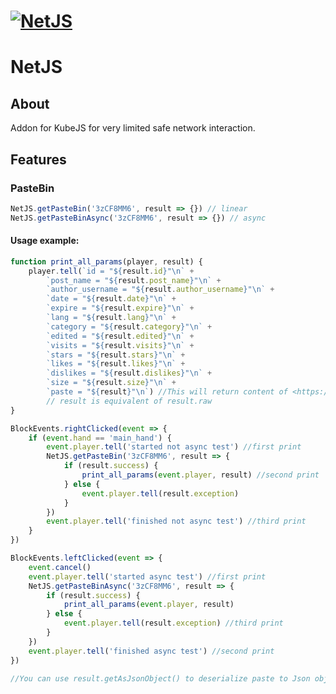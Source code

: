 # [![NetJS](https://github.com/KostromDan/NetJS/assets/90044015/5ff2e169-bc09-4d0d-8176-78671884a70e)](https://legacy.curseforge.com/minecraft/mc-mods/netjs-kubejs-addon)
# NetJS

## About

Addon for KubeJS for very limited safe network interaction.

## Features

### PasteBin

```js
NetJS.getPasteBin('3zCF8MM6', result => {}) // linear
NetJS.getPasteBinAsync('3zCF8MM6', result => {}) // async
```

#### Usage example:

```js
function print_all_params(player, result) {
    player.tell(`id = "${result.id}"\n` +
        `post_name = "${result.post_name}"\n` +
        `author_username = "${result.author_username}"\n` +
        `date = "${result.date}"\n` +
        `expire = "${result.expire}"\n` +
        `lang = "${result.lang}"\n` +
        `category = "${result.category}"\n` +
        `edited = "${result.edited}"\n` +
        `visits = "${result.visits}"\n` +
        `stars = "${result.stars}"\n` +
        `likes = "${result.likes}"\n` +
        `dislikes = "${result.dislikes}"\n` +
        `size = "${result.size}"\n` +
        `paste = "${result}"\n`) //This will return content of <https://pastebin.com/raw/3zCF8MM6>
        // result is equivalent of result.raw
}

BlockEvents.rightClicked(event => {
    if (event.hand == 'main_hand') {
        event.player.tell('started not async test') //first print
        NetJS.getPasteBin('3zCF8MM6', result => {
            if (result.success) {
                print_all_params(event.player, result) //second print
            } else {
                event.player.tell(result.exception)
            }
        })
        event.player.tell('finished not async test') //third print
    }
})

BlockEvents.leftClicked(event => {
    event.cancel()
    event.player.tell('started async test') //first print
    NetJS.getPasteBinAsync('3zCF8MM6', result => {
        if (result.success) {
            print_all_params(event.player, result)
        } else {
            event.player.tell(result.exception) //third print
        }
    })
    event.player.tell('finished async test') //second print
})

//You can use result.getAsJsonObject() to deserialize paste to Json object
```
